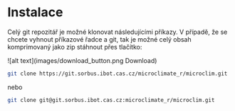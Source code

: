 # Instalace

Celý git repozitář je možné klonovat následujícími příkazy. V případě, že se chcete vyhnout příkazové řadce a git,
tak je možné celý obsah komprimovaný jako zip stáhnout přes tlačítko:

![alt text](images/download_button.png Download)


```sh
git clone https://git.sorbus.ibot.cas.cz/microclimate_r/microclim.git
```
nebo


```sh
git clone git@git.sorbus.ibot.cas.cz:microclimate_r/microclim.git
```


